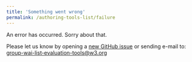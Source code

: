 ```yaml
---
title: 'Something went wrong'
permalink: /authoring-tools-list/failure
---
```


<!-- markdownlint-disable no-inline-html -->

<div style="grid-column: 2 / span 8">

<style>
{% include wai-authoring-tools-list/css/styles.css %}
main > header { grid-column: 2 / span 8; }
</style>

<div class="result-status-message">
<p>An error has occurred. Sorry about that.</p>
<p>Please let us know by opening a <a href="https://github.com/w3c/wai-evaluation-tools-list/issues/new">new GitHub issue</a> or sending e-mail to: <a href="mailto:group-wai-list-evaluation-tools@w3.org?subject=Something%20went%20wrong">group-wai-list-evaluation-tools@w3.org</a></p>
</div>

</div>
